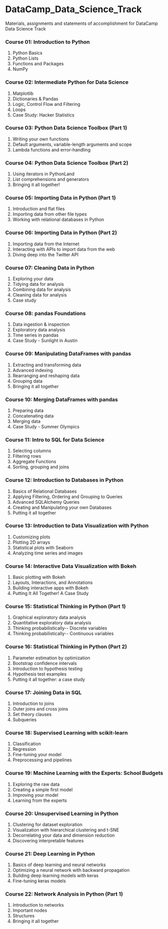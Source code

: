 # DataCamp_Data_Science_Track 
Materials, assignments and statements of accomplishment for DataCamp Data Science Track

### Course 01: Introduction to Python
1. Python Basics
2. Python Lists
3. Functions and Packages
4. NumPy

### Course 02: Intermediate Python for Data Science
1. Matplotlib
2. Dictionaries & Pandas
3. Logic, Control Flow and Filtering
4. Loops
5. Case Study: Hacker Statistics

### Course 03: Python Data Science Toolbox (Part 1)
1. Writing your own functions
2. Default arguments, variable-length arguments and scope
3. Lambda functions and error-handling

### Course 04: Python Data Science Toolbox (Part 2)
1. Using iterators in PythonLand
2. List comprehensions and generators
3. Bringing it all together!

### Course 05: Importing Data in Python (Part 1)
1. Introduction and flat files
2. Importing data from other file types
3. Working with relational databases in Python

### Course 06: Importing Data in Python (Part 2)
1. Importing data from the Internet
2. Interacting with APIs to import data from the web
3. Diving deep into the Twitter API

### Course 07: Cleaning Data in Python
1. Exploring your data
2. Tidying data for analysis
3. Combining data for analysis
4. Cleaning data for analysis
5. Case study

### Course 08: pandas Foundations
1. Data ingestion & inspection
2. Exploratory data analysis
3. Time series in pandas
4. Case Study - Sunlight in Austin

### Course 09: Manipulating DataFrames with pandas
1. Extracting and transforming data
2. Advanced indexing
3. Rearranging and reshaping data
4. Grouping data
5. Bringing it all together

### Course 10: Merging DataFrames with pandas
1. Preparing data
2. Concatenating data
3. Merging data
4. Case Study - Summer Olympics

### Course 11: Intro to SQL for Data Science
1. Selecting columns
2. Filtering rows
3. Aggregate Functions
4. Sorting, grouping and joins

### Course 12: Introduction to Databases in Python
1. Basics of Relational Databases
2. Applying Filtering, Ordering and Grouping to Queries
3. Advanced SQLAlchemy Queries
4. Creating and Manipulating your own Databases
5. Putting it all together

### Course 13: Introduction to Data Visualization with Python
1. Customizing plots
2. Plotting 2D arrays
3. Statistical plots with Seaborn
4. Analyzing time series and images

### Course 14: Interactive Data Visualization with Bokeh
1. Basic plotting with Bokeh
2. Layouts, Interactions, and Annotations
3. Building interactive apps with Bokeh
4. Putting It All Together! A Case Study

### Course 15: Statistical Thinking in Python (Part 1)
1. Graphical exploratory data analysis
2. Quantitative exploratory data analysis
3. Thinking probabilistically-- Discrete variables
4. Thinking probabilistically-- Continuous variables

### Course 16: Statistical Thinking in Python (Part 2)
1. Parameter estimation by optimization
2. Bootstrap confidence intervals
3. Introduction to hypothesis testing
4. Hypothesis test examples
5. Putting it all together: a case study

### Course 17: Joining Data in SQL
1. Introduction to joins
2. Outer joins and cross joins
3. Set theory clauses
4. Subqueries

### Course 18: Supervised Learning with scikit-learn
1. Classification
2. Regression
3. Fine-tuning your model
4. Preprocessing and pipelines

### Course 19: Machine Learning with the Experts: School Budgets
1. Exploring the raw data
2. Creating a simple first model
3. Improving your model
4. Learning from the experts

### Course 20: Unsupervised Learning in Python
1. Clustering for dataset exploration
2. Visualization with hierarchical clustering and t-SNE
3. Decorrelating your data and dimension reduction
4. Discovering interpretable features

### Course 21: Deep Learning in Python
1. Basics of deep learning and neural networks
2. Optimizing a neural network with backward propagation
3. Building deep learning models with keras
4. Fine-tuning keras models

### Course 22: Network Analysis in Python (Part 1)
1. Introduction to networks
2. Important nodes
3. Structures
4. Bringing it all together


